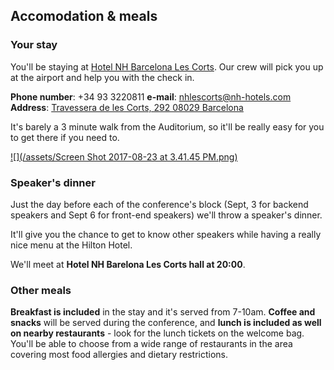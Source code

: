 ## Accomodation & meals

### Your stay

You'll be staying at [Hotel NH Barcelona Les Corts](https://www.nh-hoteles.es/hotel/nh-barcelona-les-corts). Our crew will pick you up at the airport and help you with the check in.

**Phone number**: +34 93 3220811
**e-mail**: nhlescorts@nh-hotels.com
**Address**: [Travessera de les Corts, 292 08029 Barcelona](https://goo.gl/maps/rkETUB5mog52)

It's barely a 3 minute walk from the Auditorium, so it'll be really easy for you to get there if you need to.

[![](/assets/Screen Shot 2017-08-23 at 3.41.45 PM.png)](https://goo.gl/maps/vv6o2c9j5N92)

### Speaker's dinner

Just the day before each of the conference's block (Sept, 3 for backend speakers and Sept 6 for front-end speakers) we'll throw a speaker's dinner.

It'll give you the chance to get to know other speakers while having a really nice menu at the Hilton Hotel.

We'll meet at **Hotel NH Barelona Les Corts hall at 20:00**.

### Other meals

**Breakfast is included** in the stay and it's served from 7-10am. **Coffee and snacks** will be served during the conference, and **lunch is included as well on nearby restaurants** - look for the lunch tickets on the welcome bag. You'll be able to choose from a wide range of restaurants in the area covering most food allergies and dietary restrictions.